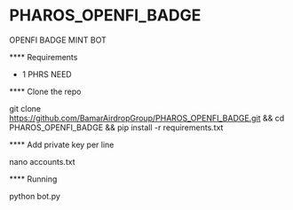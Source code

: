 # PHAROS_OPENFI_BADGE
OPENFI BADGE MINT BOT 



**** Requirements
   - 1 PHRS  NEED



**** Clone the repo

git clone https://github.com/BamarAirdropGroup/PHAROS_OPENFI_BADGE.git && cd PHAROS_OPENFI_BADGE && pip install -r requirements.txt



**** Add private key per line 

nano accounts.txt



**** Running

python bot.py
